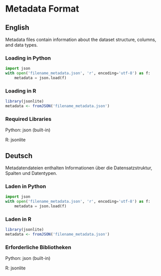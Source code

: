 # Metadata Format

## English

Metadata files contain information about the dataset structure, columns, and data types.

### Loading in Python

```python
import json
with open('filename_metadata.json', 'r', encoding='utf-8') as f:
    metadata = json.load(f)
```

### Loading in R

```r
library(jsonlite)
metadata <- fromJSON('filename_metadata.json')
```

### Required Libraries

Python: json (built-in)

R: jsonlite

## Deutsch

Metadatendateien enthalten Informationen über die Datensatzstruktur, Spalten und Datentypen.

### Laden in Python

```python
import json
with open('filename_metadata.json', 'r', encoding='utf-8') as f:
    metadata = json.load(f)
```

### Laden in R

```r
library(jsonlite)
metadata <- fromJSON('filename_metadata.json')
```

### Erforderliche Bibliotheken

Python: json (built-in)

R: jsonlite

